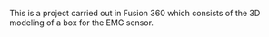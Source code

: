 This is a project carried out in Fusion 360 which consists of the 3D modeling of a box for the EMG sensor.
